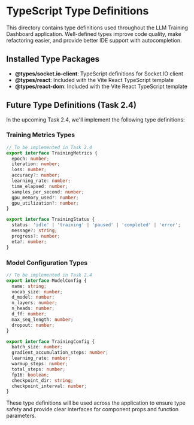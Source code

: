 # TypeScript Type Definitions

This directory contains type definitions used throughout the LLM Training Dashboard application. Well-defined types improve code quality, make refactoring easier, and provide better IDE support with autocompletion.

## Installed Type Packages

- **@types/socket.io-client**: TypeScript definitions for Socket.IO client
- **@types/react**: Included with the Vite React TypeScript template
- **@types/react-dom**: Included with the Vite React TypeScript template

## Future Type Definitions (Task 2.4)

In the upcoming Task 2.4, we'll implement the following type definitions:

### Training Metrics Types

```typescript
// To be implemented in Task 2.4
export interface TrainingMetrics {
  epoch: number;
  iteration: number;
  loss: number;
  accuracy?: number;
  learning_rate: number;
  time_elapsed: number;
  samples_per_second: number;
  gpu_memory_used?: number;
  gpu_utilization?: number;
}

export interface TrainingStatus {
  status: 'idle' | 'training' | 'paused' | 'completed' | 'error';
  message?: string;
  progress?: number;
  eta?: number;
}
```

### Model Configuration Types

```typescript
// To be implemented in Task 2.4
export interface ModelConfig {
  name: string;
  vocab_size: number;
  d_model: number;
  n_layers: number;
  n_heads: number;
  d_ff: number;
  max_seq_length: number;
  dropout: number;
}

export interface TrainingConfig {
  batch_size: number;
  gradient_accumulation_steps: number;
  learning_rate: number;
  warmup_steps: number;
  total_steps: number;
  fp16: boolean;
  checkpoint_dir: string;
  checkpoint_interval: number;
}
```

These type definitions will be used across the application to ensure type safety and provide clear interfaces for component props and function parameters. 
